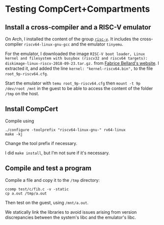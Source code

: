 # Testing CompCert+Compartments

## Install a cross-compiler and a RISC-V emulator

On Arch, I installed the content of the group
[`risc-v`](https://archlinux.org/groups/x86_64/risc-v/). It includes the
cross-compiler `riscv64-linux-gnu-gcc` and the emulator `tinyemu`.

For the emulator, I downloaded the image `RISC-V boot loader, Linux kernel and
filesystem with busybox (riscv32 and riscv64 targets):
diskimage-linux-riscv-2018-09-23.tar.gz.` from [Fabrice Bellard's
website](https://bellard.org/tinyemu/). I extracted it, and added the line
`kernel: "kernel-riscv64.bin",` to the file `root_9p-riscv64.cfg`.

Start the emulator with `temu root_9p-riscv64.cfg` then `mount -t 9p /dev/root /mnt`
in the guest to be able to access the content of the folder `/tmp` on the host.

## Install CompCert

Compile using
```
./configure -toolprefix "riscv64-linux-gnu-" rv64-linux
make -kj
```
Change the tool prefix if necessary.

I did `make install`, but I'm not sure if it's necessary.

## Compile and test a program

Compile a file and copy it to the `/tmp` directory:
```
ccomp test/c/fib.c -v -static
cp a.out /tmp/a.out
```

Then test on the guest, using `/mnt/a.out`.

We statically link the libraries to avoid issues arising from version
discrepancies between the system's libc and the emulator's libc.

